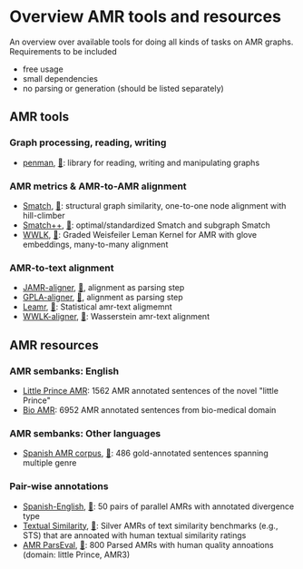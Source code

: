 # Overview AMR tools and resources

An overview over available tools for doing all kinds of tasks on AMR graphs. Requirements to be included

- free usage
- small dependencies
- no parsing or generation (should be listed separately)

## AMR tools

### Graph processing, reading, writing

- [penman](https://github.com/goodmami/penman),  [📜](https://www.aclweb.org/anthology/2020.acl-demos.35/): library for reading, writing and manipulating graphs
                                                  
### AMR metrics & AMR-to-AMR alignment

- [Smatch](https://github.com/snowblink14/smatch), [📜](https://aclanthology.org/P13-2131/): structural graph similarity, one-to-one node alignment with hill-climber
- [Smatch++](https://github.com/flipz357/smatchpp), [📜](https://aclanthology.org/2023.findings-eacl.118/): optimal/standardized Smatch and subgraph Smatch
- [WWLK](https://github.com/flipz357/weisfeiler-leman-amr-metrics), [📜](https://aclanthology.org/2021.tacl-1.85/): Graded Weisfeiler Leman Kernel for AMR with glove embeddings, many-to-many alignment 

### AMR-to-text alignment

- [JAMR-aligner](https://github.com/jflanigan/jamr), [📜](https://jflanigan.github.io/flanigan+etal.acl2014.pdf), alignment as parsing step
- [GPLA-aligner](https://github.com/ChunchuanLv/AMR_AS_GRAPH_PREDICTION), [📜](https://aclanthology.org/P18-1037/), alignment as parsing step
- [Leamr](https://github.com/ablodge/leamr), [📜](https://aclanthology.org/2021.acl-long.257/):  Statistical amr-text aligmemnt
- [WWLK-aligner](https://github.com/flipz357/Simple-AMR-Aligner), [📜](https://aclanthology.org/2021.tacl-1.85/): Wasserstein amr-text alignment 

## AMR resources

### AMR sembanks: English

- [Little Prince AMR](https://amr.isi.edu/download/amr-bank-struct-v1.6.txt): 1562 AMR annotated sentences of the novel "little Prince"
- [Bio AMR](https://amr.isi.edu/download/2018-01-25/amr-release-bio-v3.0.txt): 6952 AMR annotated sentences from bio-medical domain

### AMR sembanks: Other languages

- [Spanish AMR corpus](https://github.com/shirawein/Spanish-Abstract-Meaning-Representation),  [📜](https://nejlt.ep.liu.se/article/view/4462/3648): 486 gold-annotated sentences spanning multiple genre

### Pair-wise annotations

- [Spanish-English](https://github.com/shirawein/spanish-english-amr-corpus), [📜](https://aclanthology.org/2021.law-1.6/): 50 pairs of parallel AMRs with annotated divergence type
- [Textual Similarity](https://github.com/flipz357/bamboo-amr-benchmark), [📜](https://aclanthology.org/2021.tacl-1.85/): Silver AMRs of text similarity benchmarks (e.g., STS) that are annoated with human textual similarity ratings
- [AMR ParsEval](https://github.com/Heidelberg-NLP/AMRParseEval), [📜](https://aclanthology.org/2022.eval4nlp-1.4/): 800 Parsed AMRs with human quality annoations (domain: little Prince, AMR3)


